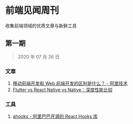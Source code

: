 # 前端见闻周刊

收集前端领域的优质文章与新鲜工具

## 第一期

>2020 年 07 月 26 日

### 文章

1. [移动前端开发和 Web 前端开发的区别是什么？ - 阿里技术](https://segmentfault.com/a/1190000022851790)
2. [Flutter vs React Native vs Native：深度性能比较](https://www.infoq.cn/article/uYiItcu0eATDul25ecXG)

### 工具

1. [ahooks - 阿里巴巴开源的 React Hooks 库](https://ahooks.js.org/zh-CN)
